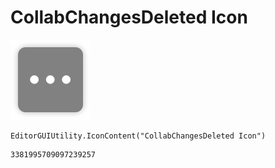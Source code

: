 # CollabChangesDeleted Icon
![](/img/CollabChangesDeleted%20Icon.png)

``` CSharp
EditorGUIUtility.IconContent("CollabChangesDeleted Icon")
```
```
3381995709097239257
```
